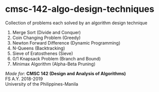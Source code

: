 # cmsc-142-algo-design-techniques
Collection of problems each solved by an algorithm design technique
1. Merge Sort (Divide and Conquer)
2. Coin Changing Problem (Greedy)
3. Newton Forward Difference (Dynamic Programming)
4. N-Queens (Backtracking)
5. Sieve of Eratosthenes (Sieve)
6. 0/1 Knapsack Problem (Branch and Bound)
7. Minimax Algorithm (Alpha-Beta Pruning)

_Made for:_ **CMSC 142 (Design and Analysis of Algorithms)** <br/>
FS A.Y. 2018-2019 <br/>
University of the Philippines-Manila
